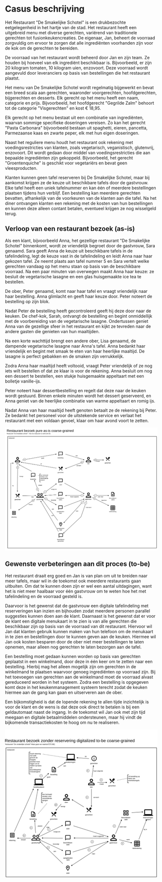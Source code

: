 # Casus beschrijving

Het Restaurant "De Smakelijke Schotel" is een drukbezochte eetgelegenheid in het hartje van de stad.
Het restaurant heeft een uitgebreid menu met diverse gerechten, variërend van traditionele gerechten tot fusionkeukencreaties.
De eigenaar, Jan, beheert de voorraad zorgvuldig om ervoor te zorgen dat alle ingrediënten voorhanden zijn voor de kok om de gerechten te bereiden.

De voorraad van het restaurant wordt beheerd door Jan en zijn team.
Ze houden bij hoeveel van elk ingrediënt beschikbaar is.
Bijvoorbeeld, er zijn 20 kilogram tomaten, 10 kilogram uien, enzovoort.
Deze voorraad wordt aangevuld door leveranciers op basis van bestellingen die het restaurant plaatst.

Het menu van De Smakelijke Schotel wordt regelmatig bijgewerkt en bevat een breed scala aan gerechten, waaronder voorgerechten, hoofdgerechten, bijgerechten en desserts.
Elk gerecht op het menu heeft een naam, categorie en prijs.
Bijvoorbeeld, het hoofdgerecht "Gegrilde Zalm" behoort tot de categorie "Visgerechten" en kost € 18,95.

Elk gerecht op het menu bestaat uit een combinatie van ingrediënten, waarvan sommige specifieke doseringen vereisen.
Zo kan het gerecht "Pasta Carbonara" bijvoorbeeld bestaan uit spaghetti, eieren, pancetta, Parmezaanse kaas en zwarte peper, elk met hun eigen doseringen.

Naast het reguliere menu houdt het restaurant ook rekening met voedingsrestricties van klanten, zoals vegetarisch, veganistisch, glutenvrij, enzovoort.
Dit wordt gedaan door middel van voedingsrestricties die aan bepaalde ingrediënten zijn gekoppeld.
Bijvoorbeeld, het gerecht "Groentenquiche" is geschikt voor vegetariërs en bevat geen vleesproducten.

Klanten kunnen geen tafel reserveren bij De Smakelijke Schotel, maar bij aankomst krijgen ze de keuze uit beschikbare tafels door de gastvrouw.
Elke tafel heeft een uniek tafelnummer en kan één of meerdere bestellingen plaatsen tijdens hun verblijf.
Een bestelling kan meerdere gerechten bevatten, afhankelijk van de voorkeuren van de klanten aan die tafel.
Na het diner ontvangen klanten een rekening met de kosten van hun bestellingen en kunnen deze alleen contant betalen, eventueel krijgen ze nog wisselgeld terug.

## Verloop van een restaurant bezoek (as-is)

Als een klant, bijvoorbeeld Anna, het gezellige restaurant "De Smakelijke Schotel" binnenkomt, wordt ze vriendelijk begroet door de gastvrouw, Sara genaamd.
Sara geeft Anna de keuze uit beschikbare tafels in de tafelindeling, legt de keuze vast in de tafelindeling en leidt Anna naar haar gekozen tafel.
Ze neemt plaats aan tafel nummer 5 en Sara vertelt welke gerechten vandaag op het menu staan op basis van de beschikbare voorraad.
Na een paar minuten van overwegen maakt Anna haar keuze: ze besluit de vegetarische lasagne en een glas huisgemaakte ice tea te bestellen.

De ober, Peter genaamd, komt naar haar tafel en vraagt vriendelijk naar haar bestelling.
Anna glimlacht en geeft haar keuze door.
Peter noteert de bestelling op zijn blok.

Nadat Peter de bestelling heeft gecontroleerd geeft hij deze door naar de keuken.
De chef-kok, Sarah, ontvangt de bestelling en begint onmiddellijk met de voorbereiding van de vegetarische lasagne.
Ondertussen geniet Anna van de gezellige sfeer in het restaurant en kijkt ze tevreden naar de andere gasten die genieten van hun maaltijden.

Na een korte wachttijd brengt een andere ober, Lisa genaamd, de dampende vegetarische lasagne naar Anna's tafel.
Anna bedankt haar vriendelijk en begint met smaak te eten van haar heerlijke maaltijd.
De lasagne is perfect gebakken en de smaken zijn verrukkelijk.

Zodra Anna haar maaltijd heeft voltooid, vraagt Peter vriendelijk of ze nog iets wilt bestellen of dat ze klaar is voor de rekening.
Anna besluit om nog een dessert te bestellen, een stukje huisgemaakte appeltaart met een bolletje vanille-ijs.

Peter noteert haar dessertbestelling en regelt dat deze naar de keuken wordt gestuurd.
Binnen enkele minuten wordt het dessert geserveerd, en Anna geniet van de heerlijke combinatie van warme appeltaart en romig ijs.

Nadat Anna van haar maaltijd heeft genoten betaalt ze de rekening bij Peter.
Ze bedankt het personeel voor de uitstekende service en verlaat het restaurant met een voldaan gevoel,
klaar om haar avond voort te zetten.

![Restaurant bezoek as-is Coarse-Grained](Restaurant-bezoek-pure-as-is-coarse-grained.egn.svg)

## Gewenste verbeteringen aan dit proces (to-be)

Het restaurant draait erg goed en Jan is van plan om uit te breiden naar meer tafels, maar wil in de toekomst ook meerdere restaurants gaan uitbuiten.
Om dat te kunnen doen zijn er wel een aantal uitdagingen, want het is niet meer haalbaar voor één gastvrouw om te weten hoe het met tafelindeling en de voorraad gesteld is.

Daarvoor is het gewenst dat de gastvrouw een digitale tafelindeling met reserveringen kan inzien en bijhouden zodat meerdere personen parallel suggesties kunnen doen aan de klant.
Daarnaast is het gewenst dat er voor de klant een digitale menukaart in te zien is van alle gerechten die beschikbaar zijn op basis van de voorraad van dit restaurant.
Hiervoor wil Jan dat klanten gebruik kunnen maken van hun telefoon om de menukaart in te zien en bestellingen door te kunnen geven aan de keuken.
Hiermee wil Jan ook kosten besparen door de ober niet meer bestellingen te laten opnemen, maar alleen nog gerechten te laten bezorgen aan de tafel.

Een bestelling moet gedaan kunnen worden op basis van gerechten geplaatst in een winkelmand, door deze in één keer om te zetten naar een bestelling.
Hierbij mag het alleen mogelijk zijn om gerechten in de winkelmand te plaatsen waarvoor genoeg ingrediënten op voorraad zijn.
Bij het toevoegen van gerechten aan de winkelmand moet de voorraad alvast gereduceerd worden in het systeem.
Zodra een bestelling is opgegeven komt deze in het keukenmanagement systeem terecht zodat de keuken hiermee aan de gang kan gaan en uitserveren aan de ober.

Een bijkomstigheid is dat de lopende rekening te allen tijde inzichtelijk is voor de klant en de wens is dat deze ook direct te betalen is bij een geldautomaat naast de ingang.
In de toekomst wil Jan ook met zijn tijd meegaan en digitale betaalmiddelen ondersteunen, maar hij vindt de bijkomende transactiekosten te hoog om nu te realiseren.

![Restaurant bezoek na reservering digitalized to-be coarse-grained](Restaurant-bezoek-zonder-reservering-digitalized-to-be-coarse-grained.egn.svg)